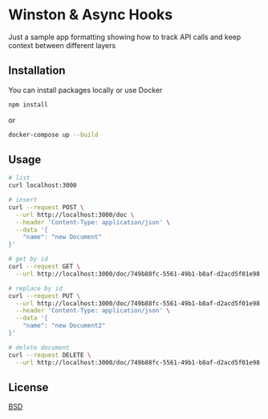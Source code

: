 # Winston & Async Hooks

 Just a sample app formatting showing how to track API calls and keep context between different layers

## Installation

You can install packages locally or use Docker

```bash
npm install
```
or

```bash
docker-compose up --build
```

## Usage

```bash
# list 
curl localhost:3000
```
```bash
# insert 
curl --request POST \
  --url http://localhost:3000/doc \
  --header 'Content-Type: application/json' \
  --data '{
	"name": "new Document"
}'
```
```bash
# get by id
curl --request GET \
  --url http://localhost:3000/doc/749b88fc-5561-49b1-b8af-d2acd5f01e98
```
```bash
# replace by id
curl --request PUT \
  --url http://localhost:3000/doc/749b88fc-5561-49b1-b8af-d2acd5f01e98 \
  --header 'Content-Type: application/json' \
  --data '{
	"name": "new Document2"
}'
```
```bash
# delete document
curl --request DELETE \
  --url http://localhost:3000/doc/749b88fc-5561-49b1-b8af-d2acd5f01e98
```
## License

[BSD](https://opensource.org/licenses/BSD-3-Clause)